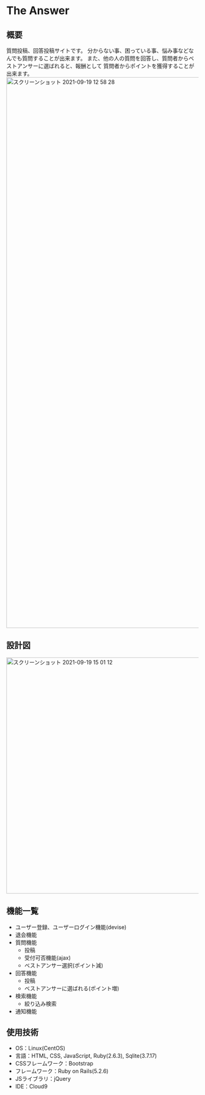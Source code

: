# The Answer

## 概要
質問投稿、回答投稿サイトです。
分からない事、困っている事、悩み事などなんでも質問することが出来ます。
また、他の人の質問を回答し、質問者からベストアンサーに選ばれると、報酬として
質問者からポイントを獲得することが出来ます。
<img width="1439" alt="スクリーンショット 2021-09-19 12 58 28" src="https://user-images.githubusercontent.com/65806493/133914951-06529bd3-d3fe-458d-9ae3-46cbc4314597.png">

## 設計図
<img width="617" alt="スクリーンショット 2021-09-19 15 01 12" src="https://user-images.githubusercontent.com/65806493/133917196-c53057d1-3caf-4bde-89af-788db9448590.png">

## 機能一覧
- ユーザー登録、ユーザーログイン機能(devise)
- 退会機能
- 質問機能
  - 投稿
  - 受付可否機能(ajax)
  - ベストアンサー選択(ポイント減)
- 回答機能
  - 投稿
  - ベストアンサーに選ばれる(ポイント増)
- 検索機能
  - 絞り込み検索
- 通知機能


## 使用技術
- OS：Linux(CentOS)
- 言語：HTML, CSS, JavaScript, Ruby(2.6.3), Sqlite(3.7.17)
- CSSフレームワーク：Bootstrap
- フレームワーク：Ruby on Rails(5.2.6)
- JSライブラリ：jQuery
- IDE：Cloud9